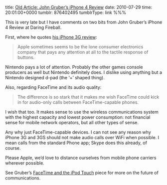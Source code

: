 title: [Old Article: John Gruber’s iPhone 4 Review](http://daringfireball.net/2010/06/4)
date: 2010-07-29
time: 20:01:00+0000
tumblr: 876402495
tumblrType: link
%%%

This is very late but I have comments on two bits from John Gruber’s iPhone 4 Review at Daring Fireball.

First, where he quotes [his iPhone 3G review](http://daringfireball.net/2008/10/iphone_3g):

> Apple sometimes seems to be the lone consumer electronics company that pays any attention at all to the tactile response of buttons.

Nintendo pays a lot of attention. Probably the other games console producers as well but Nintendo definitely does. I dislike using anything but a Nintendo designed d-pad (the ‘+’ shaped thing). 

Also, regarding FaceTime and its audio quality:

> The difference is so stark that it makes me wish FaceTime could kick in for audio-only calls between FaceTime-capable phones.

I wish that too. It makes sense to use the wireless communications system with the highest capacity and lowest power consumption: not financial sense for mobile network operators, but all other types of sense. 

Any why just FaceTime-capable devices. I can not see any reason why iPhone 3G and 3GS should not make audio calls over WiFi when possible. I mean calls from the standard Phone app; Skype does this already, of course. 

Please Apple, we’d love to distance ourselves from mobile phone carriers wherever possible. 

See Gruber’s [FaceTime and the iPod Touch](http://daringfireball.net/2010/06/facetime_ipod_touch) piece for more on the future of communications. 
